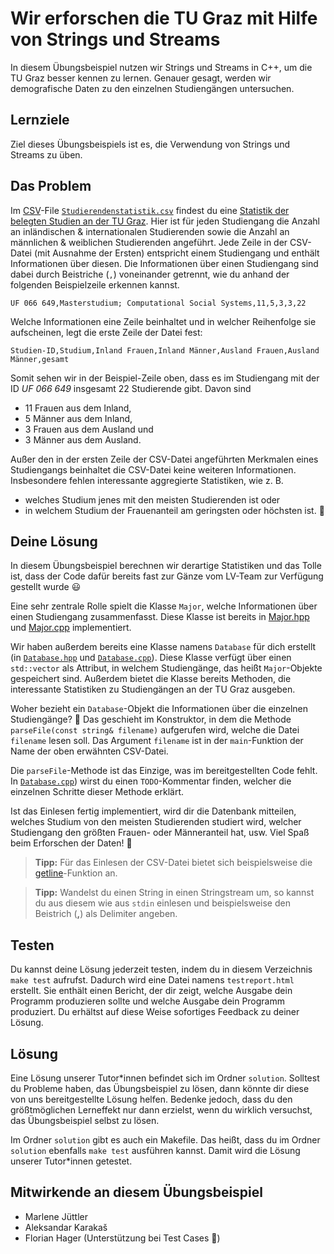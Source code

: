 # Wir erforschen die TU Graz mit Hilfe von Strings und Streams

In diesem Übungsbeispiel nutzen wir Strings und Streams in C++, um die TU Graz besser kennen zu lernen. Genauer gesagt, werden wir demografische Daten zu den einzelnen Studiengängen untersuchen.

## Lernziele

Ziel dieses Übungsbeispiels ist es, die Verwendung von Strings und Streams zu üben.

## Das Problem

Im [CSV](https://de.wikipedia.org/wiki/CSV_(Dateiformat))-File [`Studierendenstatistik.csv`](./Studierendenstatistik.csv) findest du eine [Statistik der belegten Studien an der TU Graz](https://online.tugraz.at/tug_online/ee/ui/ca2/app/desktop/#/pl/ui/$ctx/Studierendenstatistik.html?$ctx=design=ca2;header=max;lang=de&pAuswertung=8&pGruppierung=1&pSJ=1665&pSemester=S&pVerteilungsschluessel=TRUE). Hier ist für jeden Studiengang die Anzahl an inländischen & internationalen Studierenden sowie die Anzahl an männlichen & weiblichen Studierenden angeführt. Jede Zeile in der CSV-Datei (mit Ausnahme der Ersten) entspricht einem Studiengang und enthält Informationen über diesen. Die Informationen über einen Studiengang sind dabei durch Beistriche (`,`) voneinander getrennt, wie du anhand der folgenden Beispielzeile erkennen kannst.

```
UF 066 649,Masterstudium; Computational Social Systems,11,5,3,3,22
```

Welche Informationen eine Zeile beinhaltet und in welcher Reihenfolge sie aufscheinen, legt die erste Zeile der Datei fest:

```
Studien-ID,Studium,Inland Frauen,Inland Männer,Ausland Frauen,Ausland Männer,gesamt
```

Somit sehen wir in der Beispiel-Zeile oben, dass es im Studiengang mit der ID *UF 066 649* insgesamt 22 Studierende gibt. Davon sind
 - 11 Frauen aus dem Inland,
 - 5 Männer aus dem Inland,
 - 3 Frauen aus dem Ausland und
 - 3 Männer aus dem Ausland.

Außer den in der ersten Zeile der CSV-Datei angeführten Merkmalen eines Studiengangs beinhaltet die CSV-Datei keine weiteren Informationen. Insbesondere fehlen interessante aggregierte Statistiken, wie z. B.

 - welches Studium jenes mit den meisten Studierenden ist oder
 - in welchem Studium der Frauenanteil am geringsten oder höchsten ist. 🙁️

## Deine Lösung

In diesem Übungsbeispiel berechnen wir derartige Statistiken und das Tolle ist, dass der Code dafür bereits fast zur Gänze vom LV-Team zur Verfügung gestellt wurde 😃️

Eine sehr zentrale Rolle spielt die Klasse `Major`, welche Informationen über einen Studiengang zusammenfasst. Diese Klasse ist bereits in [Major.hpp](./Major.hpp) und [Major.cpp](./Major.cpp) implementiert.

Wir haben außerdem bereits eine Klasse namens `Database` für dich erstellt (in [`Database.hpp`](./Database.hpp) und [`Database.cpp`](./Database.cpp)). Diese Klasse verfügt über einen `std::vector` als Attribut, in welchem Studiengänge, das heißt `Major`-Objekte gespeichert sind. Außerdem bietet die Klasse bereits Methoden, die interessante Statistiken zu Studiengängen an der TU Graz ausgeben.

Woher bezieht ein `Database`-Objekt die Informationen über die einzelnen Studiengänge? 🤔️ Das geschieht im Konstruktor, in dem die Methode `parseFile(const string& filename)` aufgerufen wird, welche die Datei `filename` lesen soll. Das Argument `filename` ist in der `main`-Funktion der Name der oben erwähnten CSV-Datei.

Die `parseFile`-Methode ist das Einzige, was im bereitgestellten Code fehlt. In [`Database.cpp`](./Database.cpp)) wirst du einen `TODO`-Kommentar finden, welcher die einzelnen Schritte dieser Methode erklärt.

Ist das Einlesen fertig implementiert, wird dir die Datenbank mitteilen, welches Studium von den meisten Studierenden studiert wird, welcher Studiengang den größten Frauen- oder Männeranteil hat, usw. Viel Spaß beim Erforschen der Daten! 🙂️

> **Tipp:** Für das Einlesen der CSV-Datei bietet sich beispielsweise die [getline](https://www.cplusplus.com/reference/string/string/getline/)-Funktion an.

> **Tipp:** Wandelst du einen String in einen Stringstream um, so kannst du aus diesem wie aus `stdin` einlesen und beispielsweise den Beistrich (**,**) als Delimiter angeben.

## Testen

Du kannst deine Lösung jederzeit testen, indem du in diesem Verzeichnis `make test` aufrufst. Dadurch wird eine Datei namens `testreport.html` erstellt. Sie enthält einen Bericht, der dir zeigt, welche Ausgabe dein Programm produzieren sollte und welche Ausgabe dein Programm produziert. Du erhältst auf diese Weise sofortiges Feedback zu deiner Lösung.

## Lösung

Eine Lösung unserer Tutor\*innen befindet sich im Ordner `solution`. Solltest du Probleme haben, das Übungsbeispiel zu lösen, dann könnte dir diese von uns bereitgestellte Lösung helfen. Bedenke jedoch, dass du den größtmöglichen Lerneffekt nur dann erzielst, wenn du wirklich versuchst, das Übungsbeispiel selbst zu lösen.

Im Ordner `solution` gibt es auch ein Makefile. Das heißt, dass du im Ordner `solution` ebenfalls `make test` ausführen kannst. Damit wird die Lösung unserer Tutor\*innen getestet.

## Mitwirkende an diesem Übungsbeispiel

- Marlene Jüttler
- Aleksandar Karakaš
- Florian Hager (Unterstützung bei Test Cases 🙂️)

